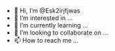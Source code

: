 - 👋 Hi, I’m @Esk2irjfjwas
- 👀 I’m interested in ...
- 🌱 I’m currently learning ...
- 💞️ I’m looking to collaborate on ...
- 📫 How to reach me ...

<!---
Esk2irjfjwas/Esk2irjfjwas is a ✨ special ✨ repository because its `README.md` (this file) appears on your GitHub profile.
You can click the Preview link to take a look at your changes.
--->
